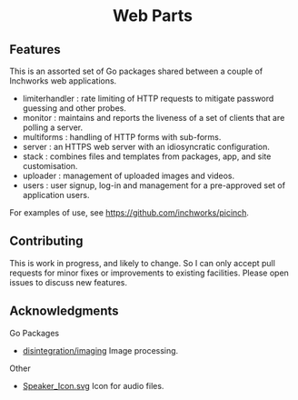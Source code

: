 <h1 align="center">Web Parts</h1>

## Features

This is an assorted set of Go packages shared between a couple of Inchworks web applications.

- limiterhandler : rate limiting of HTTP requests to mitigate password guessing and other probes.
- monitor : maintains and reports the liveness of a set of clients that are polling a server.
- multiforms : handling of HTTP forms with sub-forms.
- server : an HTTPS web server with an idiosyncratic configuration.
- stack : combines files and templates from packages, app, and site customisation.
- uploader : management of uploaded images and videos.
- users : user signup, log-in and management for a pre-approved set of application users.

For examples of use, see https://github.com/inchworks/picinch.

## Contributing

This is work in progress, and likely to change.
So I can only accept pull requests for minor fixes or improvements to existing facilities.
Please open issues to discuss new features.

## Acknowledgments

Go Packages
- [disintegration/imaging](https://github.com/disintegration/imaging) Image processing.

Other
- [Speaker_Icon.svg](https://commons.wikimedia.org/wiki/File:Speaker_Icon.svg) Icon for audio files.